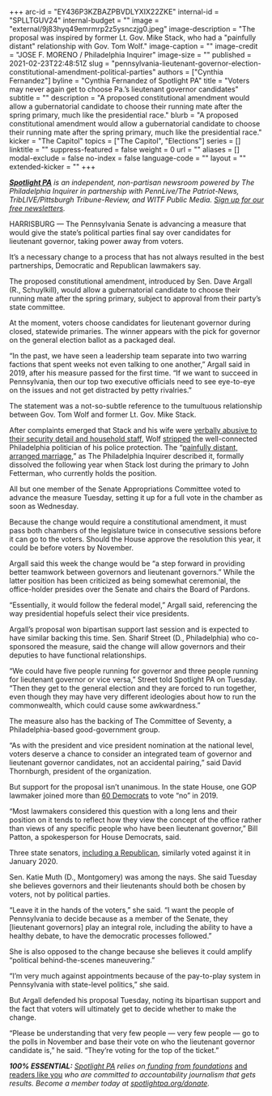 +++
arc-id = "EY436P3KZBAZPBVDLYXIX22ZKE"
internal-id = "SPLLTGUV24"
internal-budget = ""
image = "external/9j83hyq49emrmrp2z5ysnczjg0.jpeg"
image-description = "The proposal was inspired by former Lt. Gov. Mike Stack, who had a \"painfully distant\" relationship with Gov. Tom Wolf."
image-caption = ""
image-credit = "JOSE F. MORENO / Philadelphia Inquirer"
image-size = ""
published = 2021-02-23T22:48:51Z
slug = "pennsylvania-lieutenant-governor-election-constitutional-amendment-political-parties"
authors = ["Cynthia Fernandez"]
byline = "Cynthia Fernandez of Spotlight PA"
title = "Voters may never again get to choose Pa.’s lieutenant governor candidates"
subtitle = ""
description = "A proposed constitutional amendment would allow a gubernatorial candidate to choose their running mate after the spring primary, much like the presidential race."
blurb = "A proposed constitutional amendment would allow a gubernatorial candidate to choose their running mate after the spring primary, much like the presidential race."
kicker = "The Capitol"
topics = ["The Capitol", "Elections"]
series = []
linktitle = ""
suppress-featured = false
weight = 0
url = ""
aliases = []
modal-exclude = false
no-index = false
language-code = ""
layout = ""
extended-kicker = ""
+++

<a href="https://www.spotlightpa.org/"><i><b>Spotlight PA</b></i></a><i> is an independent, non-partisan newsroom powered by The Philadelphia Inquirer in partnership with PennLive/The Patriot-News, TribLIVE/Pittsburgh Tribune-Review, and WITF Public Media. </i><a href="https://www.spotlightpa.org/newsletters"><i>Sign up for our free newsletters</i></a><i>.</i>

HARRISBURG — The Pennsylvania Senate is advancing a measure that would give the state’s political parties final say over candidates for lieutenant governor, taking power away from voters.

It’s a necessary change to a process that has not always resulted in the best partnerships, Democratic and Republican lawmakers say.

The proposed constitutional amendment, introduced by Sen. Dave Argall (R., Schuylkill), would allow a gubernatorial candidate to choose their running mate after the spring primary, subject to approval from their party’s state committee.

At the moment, voters choose candidates for lieutenant governor during closed, statewide primaries. The winner appears with the pick for governor on the general election ballot as a packaged deal.

“In the past, we have seen a leadership team separate into two warring factions that spent weeks not even talking to one another,” Argall said in 2019, after his measure passed for the first time. “If we want to succeed in Pennsylvania, then our top two executive officials need to see eye-to-eye on the issues and not get distracted by petty rivalries.”

<script src="https://www.spotlightpa.org/embed.js" async></script><div data-spl-embed-version="1" data-spl-src="https://www.spotlightpa.org/embeds/newsletter/"></div>

The statement was a not-so-subtle reference to the tumultuous relationship between Gov. Tom Wolf and former Lt. Gov. Mike Stack.

After complaints emerged that Stack and his wife were <a href="https://www.inquirer.com/philly/news/politics/Brian-Stack-investigation-inspector-Wolf.html">verbally abusive to their security detail and household staff</a>, Wolf <a href="https://www.inquirer.com/philly/news/pennsylvania/Stack-Wolf-state-police-detail.html">stripped</a> the well-connected Philadelphia politician of his police protection. The “<a href="https://www.inquirer.com/philly/news/politics/state/Mike-Stack-Wolf-feud-politics-Couloumbis.html">painfully distant, arranged marriage</a>,” as The Philadelphia Inquirer described it, formally dissolved the following year when Stack lost during the primary to John Fetterman, who currently holds the position.

All but one member of the Senate Appropriations Committee voted to advance the measure Tuesday, setting it up for a full vote in the chamber as soon as Wednesday.

Because the change would require a constitutional amendment, it must pass both chambers of the legislature twice in consecutive sessions before it can go to the voters. Should the House approve the resolution this year, it could be before voters by November.

Argall said this week the change would be “a step forward in providing better teamwork between governors and lieutenant governors.” While the latter position has been criticized as being somewhat ceremonial, the office-holder presides over the Senate and chairs the Board of Pardons.

“Essentially, it would follow the federal model,” Argall said, referencing the way presidential hopefuls select their vice presidents.

Argall’s proposal won bipartisan support last session and is expected to have similar backing this time. Sen. Sharif Street (D., Philadelphia) who co-sponsored the measure, said the change will allow governors and their deputies to have functional relationships.

“We could have five people running for governor and three people running for lieutenant governor or vice versa,” Street told Spotlight PA on Tuesday. “Then they get to the general election and they are forced to run together, even though they may have very different ideologies about how to run the commonwealth, which could cause some awkwardness.”

The measure also has the backing of The Committee of Seventy, a Philadelphia-based good-government group.

“As with the president and vice president nomination at the national level, voters deserve a chance to consider an integrated team of governor and lieutenant governor candidates, not an accidental pairing,” said David Thornburgh, president of the organization.

But support for the proposal isn’t unanimous. In the state House, one GOP lawmaker joined more than <a href="https://www.legis.state.pa.us/CFDOCS/Legis/RC/Public/rc_view_action2.cfm?sess_yr=2019&sess_ind=0&rc_body=H&rc_nbr=1000">60 Democrats</a> to vote “no” in 2019.

“Most lawmakers considered this question with a long lens and their position on it tends to reflect how they view the concept of the office rather than views of any specific people who have been lieutenant governor,” Bill Patton, a spokesperson for House Democrats, said.

Three state senators, <a href="https://www.legis.state.pa.us/CFDOCS/Legis/RC/Public/rc_view_action2.cfm?sess_yr=2019&sess_ind=0&rc_body=S&rc_nbr=385">including a Republican</a>, similarly voted against it in January 2020.

Sen. Katie Muth (D., Montgomery) was among the nays. She said Tuesday she believes governors and their lieutenants should both be chosen by voters, not by political parties.

<script src="https://www.spotlightpa.org/embed.js" async></script><div data-spl-embed-version="1" data-spl-src="https://www.spotlightpa.org/embeds/donate/?teaser_text=If%20you%20learned%20something%20from%20this%20report%2C%20pay%20it%20forward%20and%20become%20a%20member%20of%20Spotlight%20PA%20so%20someone%20else%20can%20in%20the%20future.&cta_text=CLICK%20TO%20CONTRIBUTE&eyebrow_text=WHILE%20YOU'RE%20HERE..."></div>


“Leave it in the hands of the voters,” she said. “I want the people of Pennsylvania to decide because as a member of the Senate, they [lieutenant governors] play an integral role, including the ability to have a healthy debate, to have the democratic processes followed.”

She is also opposed to the change because she believes it could amplify “political behind-the-scenes maneuvering.”

“I’m very much against appointments because of the pay-to-play system in Pennsylvania with state-level politics,” she said.

But Argall defended his proposal Tuesday, noting its bipartisan support and the fact that voters will ultimately get to decide whether to make the change.

“Please be understanding that very few people — very few people — go to the polls in November and base their vote on who the lieutenant governor candidate is,” he said. “They’re voting for the top of the ticket.”

<i><b>100% ESSENTIAL:</b></i><i> </i><a href="https://www.spotlightpa.org/"><i>Spotlight PA</i></a><i> relies on</i><a href="https://www.spotlightpa.org/support"><i> funding from foundations</i></a><i> </i><a href="https://www.spotlightpa.org/support">and readers like you</a><i> who are committed to accountability journalism that gets results. Become a member today at </i><a href="http://spotlightpa.fundjournalism.org/donate?campaign=701Dn000000YgovIAC"><i>spotlightpa.org/donate</i></a><i>.</i>
